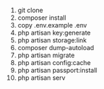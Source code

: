 1. git clone 
2. composer install
3. copy .env.example .env
4. php artisan key:generate
5. php artisan storage:link
6. composer dump-autoload
7. php artisan migrate
8. php artisan config:cache
9. php artisan passport:install
10. php artisan serv
